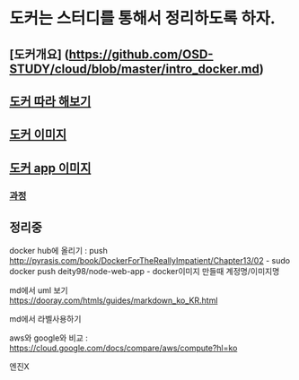 # 도커는 스터디를 통해서 정리하도록 하자.
## [도커개요] (https://github.com/OSD-STUDY/cloud/blob/master/intro_docker.md)
## [도커 따라 해보기](https://github.com/OSD-STUDY/cloud/blob/master/simple_docker_run.md)
## [도커 이미지](https://github.com/OSD-STUDY/cloud/blob/master/docker/image_maker.md)
## [도커 app 이미지](https://github.com/OSD-STUDY/cloud/blob/master/docker/image_apllication.md)
### [과정](https://github.com/DBheart/blog/issues/23)

정리중
---

docker hub에 올리기 : push
http://pyrasis.com/book/DockerForTheReallyImpatient/Chapter13/02
    - sudo docker push deity98/node-web-app
    - docker이미지 만들때 계정명/이미지명


md에서 uml 보기   
https://dooray.com/htmls/guides/markdown_ko_KR.html

md에서 라벨사용하기


aws와 google와 비교 : https://cloud.google.com/docs/compare/aws/compute?hl=ko

엔진X 